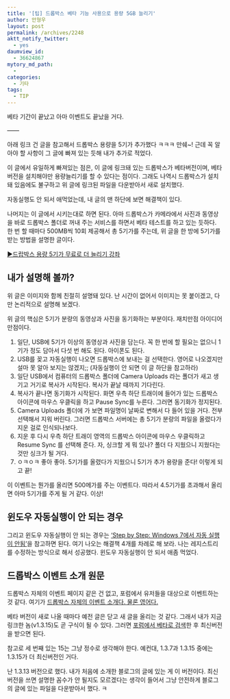 ```yaml
---
title: '[팁] 드롭박스 베타 기능 사용으로 용량 5GB 늘리기'
author: 안형우
layout: post
permalink: /archives/2248
aktt_notify_twitter:
  - yes
daumview_id:
  - 36624867
mytory_md_path:
  - 
categories:
  - 기타
tags:
  - TIP
---
```

베타 기간이 끝났고 아마 이벤트도 끝났을 거다.

&#8212;&#8212;

아래 링크 건 글을 참고해서 드롭박스 용량을 5기가 추가했다 ㅋㅋㅋ 만쉐~! 근데 꼭 알아야 할 사항이 그 글에 빠져 있는 듯해 내가 추가로 적었다.

이 글에서 유일하게 빠져있는 점은, 이 글에 링크돼 있는 드롭박스가 베타버전이며, 베타버전을 설치해야만 용량늘리기를 할 수 있다는 점이다. 그래도 나역시 드롭박스가 설치돼 있음에도 불구하고 위 글에 링크된 파일을 다운받아서 새로 설치했다.

자동실행도 안 되서 애먹었는데, 내 글의 맨 하단에 보면 해결책이 있다.

나머지는 이 글에서 시키는대로 하면 된다. 아마 드롭박스가 카메라에서 사진과 동영상을 바로 드롭박스 폴더로 꺼내 주는 서비스를 하면서 베타 테스트를 하고 있는 듯하다. 한 번 할 때마다 500MB씩 10회 제공해서 총 5기가를 주는데, 위 글을 한 방에 5기가를 받는 방법을 설명한 글이다.

[▶드랍박스 용량 5기가 무료로 더 늘리기 강좌][1]

## 내가 설명해 볼까?

위 글은 이미지와 함께 친절히 설명돼 있다. 난 시간이 없어서 이미지는 못 붙이겠고, 다만 논리적으로 설명해 보겠다.

위 글의 핵심은 5기가 분량의 동영상과 사진을 동기화하는 부분이다. 재치만점 아이디어 만점이다.

1.  일단, USB에 5기가 이상의 동영상과 사진을 담는다. 꼭 한 번에 할 필요는 없으니 1기가 정도 담아서 다섯 번 해도 된다. 아이폰도 된다.
2.  USB를 꽂고 자동실행이 나오면 드롭박스에 보내는 걸 선택한다. 영어로 나오겠지만 설마 못 알아 보지는 않겠지;; (자동실행이 안 되면 이 글 하단을 참고하라)
3.  일단 USB에서 컴퓨터의 드롭박스 폴더에 Camera Uploads 라는 폴더가 새고 생기고 거기로 복사가 시작된다. 복사가 끝날 때까지 기다린다.
4.  복사가 끝나면 동기화가 시작된다. 화면 우측 하단 트래이에 들어가 있는 드롭박스 아이콘에 마우스 우클릭을 하고 Pause Sync를 누른다. 그러면 동기화가 정지된다.
5.  Camera Uploads 폴더에 가 보면 파일명이 날짜로 변해서 다 들어 있을 거다. 전부 선택해서 지워 버린다. 그러면 드롭박스 서버에는 총 5기가 분량의 파일을 올렸다가 지운 걸로 인식되나보다.
6.  지운 후 다시 우측 하단 트래이 영역의 드롭박스 아이콘에 마우스 우클릭하고 Resume Sync 를 선택해 준다. 자, 싱크할 게 뭐 있나? 폴더 다 지웠으니 지웠다는 것만 싱크가 될 거다.
7.  ㅇㅋㅇㅋ 좋아 좋아. 5기가를 올렸다가 지웠으니 5기가 추가 용량을 준다! 이렇게 되고 끝!

이 이벤트는 뭔가를 올리면 500메가를 주는 이벤트다. 따라서 4.5기가를 초과해서 올리면 아마 5기가를 주게 될 거 같다. 이상!

## 윈도우 자동실행이 안 되는 경우

그리고 윈도우 자동실행이 안 되는 경우는 [&#8216;Step by Step: Windows 7에서 자동 실행이 안됨&#8217;][2]을 참고하면 된다. 여기 나오는 해결책 4개를 차례로 해 보라. 나는 레지스트리를 수정하는 방식으로 해서 성공했다. 윈도우 자동실행이 안 되서 애좀 먹었다.

## 드롭박스 이벤트 소개 원문

드롭박스 자체의 이벤트 페이지 같은 건 없고, 포럼에서 유저들을 대상으로 이벤트하는 것 같다. 여기가 [드롭박스 자체의 이벤트 소개다. 물론 영어다.][3]

베타 버전이 새로 나올 때마다 예전 글은 닫고 새 글을 올리는 것 같다. 그래서 내가 지금 링크한 놈(v1.3.15)도 곧 구식이 될 수 있다. 그러면 [포럼에서 베타로 검색][4]한 후 최신버전을 받으면 된다.

참고로 세 번째 있는 15는 그냥 정수로 생각해야 한다. 예컨대, 1.3.7과 1.3.15 중에는 1.3.15가 더 최신버전인 거다.

난 1.3.13 버전으로 했다. 내가 처음에 소개한 블로그의 글에 있는 게 이 버전이다. 최신 버전을 쓰면 설명한 꼼수가 안 될지도 모르겠다는 생각이 들어서 그냥 안전하게 블로그의 글에 있는 파일을 다운받아서 했다. ㅋ

 [1]: http://iphoneblog.co.kr/entry/How-to-get-additional-5GB-Dropbox-Space-For-FREE
 [2]: http://support.microsoft.com/kb/2478964/ko
 [3]: http://forums.dropbox.com/topic.php?id=53808&replies=512
 [4]: http://forums.dropbox.com/tags.php?tag=beta